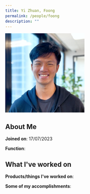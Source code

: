 ```yaml
---
title: Yi Zhuan, Foong
permalink: /people/foong
description: ""
---
```


<img src="/images/headshots/foong.jpg" title="Yi Zhuan, Foong" alt="Yi Zhuan, Foong" style="width:50%;margin-left:0">

## About Me

**Joined on**: 17/07/2023

**Function**: 

## What I've worked on

**Products/things I've worked on**:


**Some of my accomplishments**:

